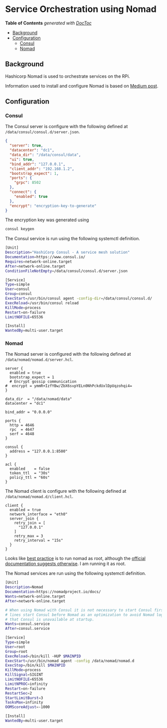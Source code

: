 # Service Orchestration using Nomad

<!-- START doctoc generated TOC please keep comment here to allow auto update -->
<!-- DON'T EDIT THIS SECTION, INSTEAD RE-RUN doctoc TO UPDATE -->
**Table of Contents**  *generated with [DocToc](https://github.com/thlorenz/doctoc)*

- [Background](#background)
- [Configuration](#configuration)
  - [Consul](#consul)
  - [Nomad](#nomad)

<!-- END doctoc generated TOC please keep comment here to allow auto update -->

## Background

Hashicorp Nomad is used to orchestrate services on the RPi.

Information used to install and configure Nomad is based on [Medium post][medium-nomad].

[medium-nomad]: https://medium.com/swlh/running-hashicorp-nomad-consul-pihole-and-gitea-on-raspberry-pi-3-b-f3f0d66c907

## Configuration

### Consul

The Consul server is configure with the following defined at `/data/consul/consul.d/server.json`.

```json
{
  "server": true,
  "datacenter": "dc1",
  "data_dir": "/data/consul/data",
  "ui": true,
  "bind_addr": "127.0.0.1",
  "client_addr": "192.168.1.2",
  "bootstrap_expect": 1,
  "ports": {
    "grpc": 8502
  },
  "connect": {
    "enabled": true
  },
  "encrypt": "encryption-key-to-generate"
}
```

The encryption key was generated using

```bash
consul keygen
```

The Consul service is run using the following systemctl definition.

```bash
[Unit]
Description="HashiCorp Consul - A service mesh solution"
Documentation=https://www.consul.io/
Requires=network-online.target
After=network-online.target
ConditionFileNotEmpty=/data/consul/consul.d/server.json

[Service]
Type=simple
User=consul
Group=consul
ExecStart=/usr/bin/consul agent -config-dir=/data/consul/consul.d/
ExecReload=/usr/bin/consul reload
KillMode=process
Restart=on-failure
LimitNOFILE=65536

[Install]
WantedBy=multi-user.target
```

### Nomad

The Nomad server is configured with the following defined at `/data/nomad/nomad.d/server.hcl`.

```hcl
server {
  enabled = true
  bootstrap_expect = 1
  # Encrypt gossip communication
#  encrypt = ymmR+IzfYBw/ZbX6svpYELn0NhPckdUxlDpUqzohqi4=
}

data_dir  = "/data/nomad/data"
datacenter = "dc1"

bind_addr = "0.0.0.0"

ports {
  http = 4646
  rpc  = 4647
  serf = 4648
}

consul {
  address = "127.0.0.1:8500"
}

acl {
  enabled    = false
  token_ttl  = "30s"
  policy_ttl = "60s"
}
```

The Nomad client is configure with the following defined at `/data/nomad/nomad.d/client.hcl`.

```hcl
client {
  enabled = true
  network_interface = "eth0"
  server_join {
    retry_join = [
      "127.0.0.1"
    ]
    retry_max = 3
    retry_interval = "15s"
  }
}
```

Looks like [best practice][hashicorp-disc-nomad] is to run nomad as root,
although the [official documentation suggests otherwise][hashicorp-docs-nomad]. I am running it as root.

[hashicorp-docs-nomad]: https://developer.hashicorp.com/nomad/docs/drivers/docker#client-requirements
[hashicorp-disc-nomad]: https://discuss.hashicorp.com/t/nomad-1-7-x-problems-with-docker-driver/61096/7

The Nomad services are run using the following systemctl definition.

```bash
[Unit]
Description=Nomad
Documentation=https://nomadproject.io/docs/
Wants=network-online.target
After=network-online.target

# When using Nomad with Consul it is not necessary to start Consul first. These
# lines start Consul before Nomad as an optimization to avoid Nomad logging
# that Consul is unavailable at startup.
Wants=consul.service
After=consul.service

[Service]
Type=simple
User=root
Group=root
ExecReload=/bin/kill -HUP $MAINPID
ExecStart=/usr/bin/nomad agent -config /data/nomad/nomad.d
ExecStop=/bin/kill $MAINPID
KillMode=process
KillSignal=SIGINT
LimitNOFILE=65536
LimitNPROC=infinity
Restart=on-failure
RestartSec=2
StartLimitBurst=3
TasksMax=infinity
OOMScoreAdjust=-1000

[Install]
WantedBy=multi-user.target
```

